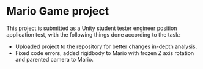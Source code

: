 # Mario Game project

This project is submitted as a Unity student tester engineer position application test, with the following things done according to the task:

- Uploaded project to the repository for better changes in-depth analysis.
- Fixed code errors, added rigidbody to Mario with frozen Z axis rotation and parented camera to Mario.